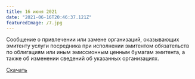 ```yaml
---
title: 16 июня 2021
date: "2021-06-16T20:46:37.121Z"
featuredImage: /7.jpg
---
```


Сообщение о привлечении или замене организаций, оказывающих эмитенту услуги посредника при исполнении эмитентом обязательств по облигациям или иным эмиссионным ценным бумагам эмитента, а также об изменении сведений об указанных организациях.

[Скачать](/3.1_soobshchenie_o_privlechenii_organizacii_na_okazanie_uslug_posrednika.pdf)